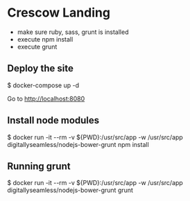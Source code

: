 # Crescow Landing

- make sure ruby, sass, grunt is installed
- execute npm install
- execute grunt

## Deploy the site

$ docker-compose up -d

Go to [http://localhost:8080](http://localhost:8080)

## Install node modules

$ docker run -it --rm -v ${PWD}:/usr/src/app -w /usr/src/app digitallyseamless/nodejs-bower-grunt npm install

## Running grunt

$ docker run -it --rm -v ${PWD}:/usr/src/app -w /usr/src/app digitallyseamless/nodejs-bower-grunt grunt